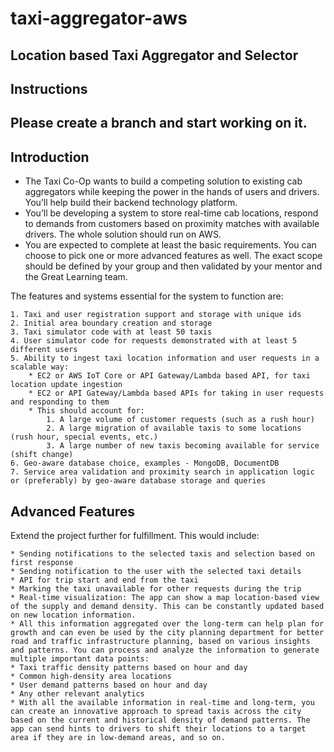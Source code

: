 # taxi-aggregator-aws

## Location based Taxi Aggregator and Selector

## Instructions
## Please create a branch and start working on it.

## Introduction

* The Taxi Co-Op wants to build a competing solution to existing cab aggregators while keeping the power in the hands of users and drivers. You’ll help build their backend technology platform.
* You’ll be developing a system to store real-time cab locations, respond to demands from customers based on proximity matches with available drivers. The whole solution should run on AWS.
* You are expected to complete at least the basic requirements. You can choose to pick one or more advanced features as well. The exact scope should be defined by your group and then validated by your mentor and the Great Learning team.

The features and systems essential for the system to function are:

	1. Taxi and user registration support and storage with unique ids
	2. Initial area boundary creation and storage
	3. Taxi simulator code with at least 50 taxis
	4. User simulator code for requests demonstrated with at least 5 different users
	5. Ability to ingest taxi location information and user requests in a scalable way:
		* EC2 or AWS IoT Core or API Gateway/Lambda based API, for taxi location update ingestion
		* EC2 or API Gateway/Lambda based APIs for taking in user requests and responding to them
		* This should account for:
			1. A large volume of customer requests (such as a rush hour)
			2. A large migration of available taxis to some locations (rush hour, special events, etc.)
			3. A large number of new taxis becoming available for service (shift change)
	6. Geo-aware database choice, examples - MongoDB, DocumentDB
	7. Service area validation and proximity search in application logic or (preferably) by geo-aware database storage and queries

## Advanced Features
Extend the project further for fulfillment. This would include:

	* Sending notifications to the selected taxis and selection based on first response
	* Sending notification to the user with the selected taxi details
	* API for trip start and end from the taxi
	* Marking the taxi unavailable for other requests during the trip
	* Real-time visualization: The app can show a map location-based view of the supply and demand density. This can be constantly updated based on new location information.
	* All this information aggregated over the long-term can help plan for growth and can even be used by the city planning department for better road and traffic infrastructure planning, based on various insights and patterns. You can process and analyze the information to generate multiple important data points:
	* Taxi traffic density patterns based on hour and day
	* Common high-density area locations
	* User demand patterns based on hour and day
	* Any other relevant analytics
	* With all the available information in real-time and long-term, you can create an innovative approach to spread taxis across the city based on the current and historical density of demand patterns. The app can send hints to drivers to shift their locations to a target area if they are in low-demand areas, and so on.
